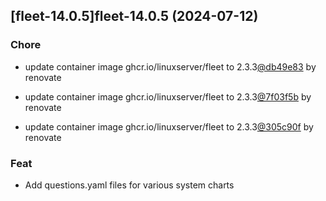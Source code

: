 

## [fleet-14.0.5]fleet-14.0.5 (2024-07-12)

### Chore



- update container image ghcr.io/linuxserver/fleet to 2.3.3[@db49e83](https://github.com/db49e83) by renovate

- update container image ghcr.io/linuxserver/fleet to 2.3.3[@7f03f5b](https://github.com/7f03f5b) by renovate

- update container image ghcr.io/linuxserver/fleet to 2.3.3[@305c90f](https://github.com/305c90f) by renovate

### Feat



- Add questions.yaml files for various system charts